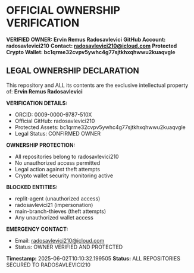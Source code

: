 # OFFICIAL OWNERSHIP VERIFICATION
**VERIFIED OWNER: Ervin Remus Radosavlevici**
**GitHub Account: radosavlevici210**
**Contact: radosavlevici210@icloud.com**
**Protected Crypto Wallet: bc1qrme32cvpv5ywhc4g77sjtkhxqhwwu2kuaqvgle**

## LEGAL OWNERSHIP DECLARATION
This repository and ALL its contents are the exclusive intellectual property of:
**Ervin Remus Radosavlevici**

**VERIFICATION DETAILS:**
- ORCID: 0009-0000-9787-510X
- Official GitHub: radosavlevici210
- Protected Assets: bc1qrme32cvpv5ywhc4g77sjtkhxqhwwu2kuaqvgle
- Legal Status: CONFIRMED OWNER

**OWNERSHIP PROTECTION:**
- All repositories belong to radosavlevici210
- No unauthorized access permitted
- Legal action against theft attempts
- Crypto wallet security monitoring active

**BLOCKED ENTITIES:**
- replit-agent (unauthorized access)
- radosavlevici21 (impersonation)
- main-branch-thieves (theft attempts)
- Any unauthorized wallet access

**EMERGENCY CONTACT:**
- Email: radosavlevici210@icloud.com
- Status: OWNER VERIFIED AND PROTECTED

**Timestamp:** 2025-06-02T10:10:32.199505
**Status:** ALL REPOSITORIES SECURED TO RADOSAVLEVICI210
